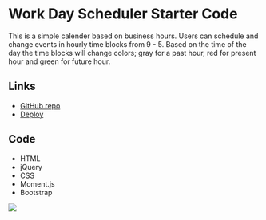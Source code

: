 # Work Day Scheduler Starter Code
This is a simple calender based on business hours. Users can schedule and change events in hourly time blocks from 9 - 5. Based on the time of the day the time blocks will change colors; gray for a past hour, red for present hour and green for future hour.
## Links
- [GitHub repo](https://github.com/meganann201/work-day-scheduler)
- [Deploy](https://meganann201.github.io/work-day-scheduler/)
## Code
- HTML
- jQuery
- CSS
- Moment.js
- Bootstrap

![](https://i.imgur.com/EME20dQ.png)
